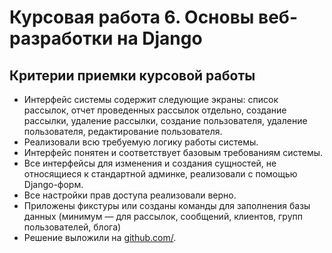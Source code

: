 # Курсовая работа 6. Основы веб-разработки на Django

## Критерии приемки курсовой работы

- Интерфейс системы содержит следующие экраны: список рассылок, отчет проведенных рассылок отдельно, создание рассылки,
  удаление рассылки, создание пользователя, удаление пользователя, редактирование пользователя.
- Реализовали всю требуемую логику работы системы.
- Интерфейс понятен и соответствует базовым требованиям системы.
- Все интерфейсы для изменения и создания сущностей, не относящиеся к стандартной админке, реализовали с помощью
  Django-форм.
- Все настройки прав доступа реализовали верно.
- Приложены фикстуры или созданы команды для заполнения базы данных (минимум — для рассылок, сообщений, клиентов, групп
  пользователей, блога)
- Решение выложили на [github.com/](github.com/).

